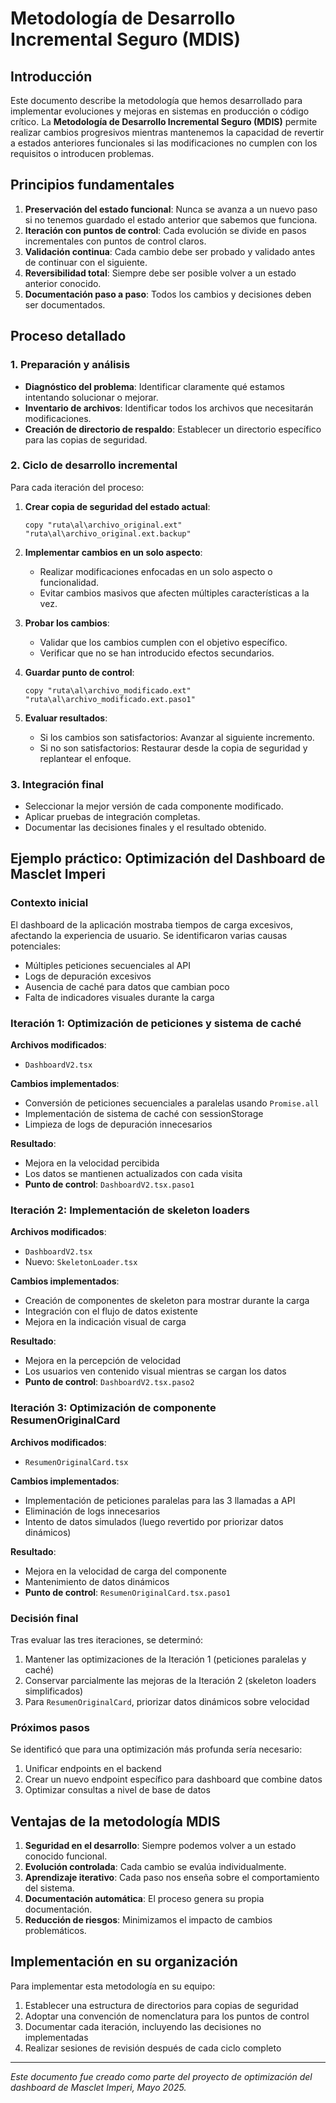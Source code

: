 # Metodología de Desarrollo Incremental Seguro (MDIS)

## Introducción

Este documento describe la metodología que hemos desarrollado para implementar evoluciones y mejoras en sistemas en producción o código crítico. La **Metodología de Desarrollo Incremental Seguro (MDIS)** permite realizar cambios progresivos mientras mantenemos la capacidad de revertir a estados anteriores funcionales si las modificaciones no cumplen con los requisitos o introducen problemas.

## Principios fundamentales

1. **Preservación del estado funcional**: Nunca se avanza a un nuevo paso si no tenemos guardado el estado anterior que sabemos que funciona.
2. **Iteración con puntos de control**: Cada evolución se divide en pasos incrementales con puntos de control claros.
3. **Validación continua**: Cada cambio debe ser probado y validado antes de continuar con el siguiente.
4. **Reversibilidad total**: Siempre debe ser posible volver a un estado anterior conocido.
5. **Documentación paso a paso**: Todos los cambios y decisiones deben ser documentados.

## Proceso detallado

### 1. Preparación y análisis

- **Diagnóstico del problema**: Identificar claramente qué estamos intentando solucionar o mejorar.
- **Inventario de archivos**: Identificar todos los archivos que necesitarán modificaciones.
- **Creación de directorio de respaldo**: Establecer un directorio específico para las copias de seguridad.

### 2. Ciclo de desarrollo incremental

Para cada iteración del proceso:

1. **Crear copia de seguridad del estado actual**:
   ```
   copy "ruta\al\archivo_original.ext" "ruta\al\archivo_original.ext.backup"
   ```

2. **Implementar cambios en un solo aspecto**:
   - Realizar modificaciones enfocadas en un solo aspecto o funcionalidad.
   - Evitar cambios masivos que afecten múltiples características a la vez.

3. **Probar los cambios**:
   - Validar que los cambios cumplen con el objetivo específico.
   - Verificar que no se han introducido efectos secundarios.

4. **Guardar punto de control**:
   ```
   copy "ruta\al\archivo_modificado.ext" "ruta\al\archivo_modificado.ext.paso1"
   ```

5. **Evaluar resultados**:
   - Si los cambios son satisfactorios: Avanzar al siguiente incremento.
   - Si no son satisfactorios: Restaurar desde la copia de seguridad y replantear el enfoque.

### 3. Integración final

- Seleccionar la mejor versión de cada componente modificado.
- Aplicar pruebas de integración completas.
- Documentar las decisiones finales y el resultado obtenido.

## Ejemplo práctico: Optimización del Dashboard de Masclet Imperi

### Contexto inicial

El dashboard de la aplicación mostraba tiempos de carga excesivos, afectando la experiencia de usuario. Se identificaron varias causas potenciales:
- Múltiples peticiones secuenciales al API
- Logs de depuración excesivos
- Ausencia de caché para datos que cambian poco
- Falta de indicadores visuales durante la carga

### Iteración 1: Optimización de peticiones y sistema de caché

**Archivos modificados**:
- `DashboardV2.tsx`

**Cambios implementados**:
- Conversión de peticiones secuenciales a paralelas usando `Promise.all`
- Implementación de sistema de caché con sessionStorage
- Limpieza de logs de depuración innecesarios

**Resultado**:
- Mejora en la velocidad percibida
- Los datos se mantienen actualizados con cada visita
- **Punto de control**: `DashboardV2.tsx.paso1`

### Iteración 2: Implementación de skeleton loaders

**Archivos modificados**:
- `DashboardV2.tsx`
- Nuevo: `SkeletonLoader.tsx`

**Cambios implementados**:
- Creación de componentes de skeleton para mostrar durante la carga
- Integración con el flujo de datos existente
- Mejora en la indicación visual de carga

**Resultado**:
- Mejora en la percepción de velocidad
- Los usuarios ven contenido visual mientras se cargan los datos
- **Punto de control**: `DashboardV2.tsx.paso2`

### Iteración 3: Optimización de componente ResumenOriginalCard

**Archivos modificados**:
- `ResumenOriginalCard.tsx`

**Cambios implementados**:
- Implementación de peticiones paralelas para las 3 llamadas a API
- Eliminación de logs innecesarios
- Intento de datos simulados (luego revertido por priorizar datos dinámicos)

**Resultado**:
- Mejora en la velocidad de carga del componente
- Mantenimiento de datos dinámicos
- **Punto de control**: `ResumenOriginalCard.tsx.paso1`

### Decisión final

Tras evaluar las tres iteraciones, se determinó:
1. Mantener las optimizaciones de la Iteración 1 (peticiones paralelas y caché)
2. Conservar parcialmente las mejoras de la Iteración 2 (skeleton loaders simplificados)
3. Para `ResumenOriginalCard`, priorizar datos dinámicos sobre velocidad

### Próximos pasos

Se identificó que para una optimización más profunda sería necesario:
1. Unificar endpoints en el backend
2. Crear un nuevo endpoint específico para dashboard que combine datos
3. Optimizar consultas a nivel de base de datos

## Ventajas de la metodología MDIS

1. **Seguridad en el desarrollo**: Siempre podemos volver a un estado conocido funcional.
2. **Evolución controlada**: Cada cambio se evalúa individualmente.
3. **Aprendizaje iterativo**: Cada paso nos enseña sobre el comportamiento del sistema.
4. **Documentación automática**: El proceso genera su propia documentación.
5. **Reducción de riesgos**: Minimizamos el impacto de cambios problemáticos.

## Implementación en su organización

Para implementar esta metodología en su equipo:

1. Establecer una estructura de directorios para copias de seguridad
2. Adoptar una convención de nomenclatura para los puntos de control
3. Documentar cada iteración, incluyendo las decisiones no implementadas
4. Realizar sesiones de revisión después de cada ciclo completo

---

*Este documento fue creado como parte del proyecto de optimización del dashboard de Masclet Imperi, Mayo 2025.*
